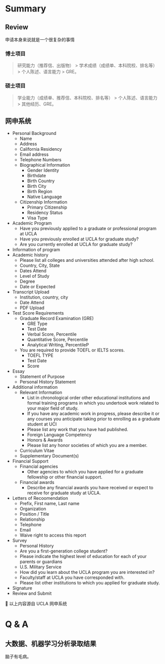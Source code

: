 # Summary

## Review ##
申请本身来说就是一个很复杂的事情

### 博士项目 ###
> 研究能力（推荐信、出版物） > 学术成绩（成绩单、本科院校、排名等） > 个人陈述、语言能力 > GRE。

### 硕士项目 ###
> 学业能力（成绩单、推荐信、本科院校、排名等） > 个人陈述、语言能力 > 其他经历、GRE。

## 网申系统 ##
- Personal Background
  - Name
  - Address
  - California Residency
  - Email address
  - Telephone Numbers 
  - Biographical Information
    - Gender Identity
    - Birthdate
    - Birth Country
    - Birth City	
    - Birth Region
    - Native Language   
  - Citizenship Information
    - Primary Citizenship
    - Residency Status
    - Visa Type
- Academic Program
  - Have you previously applied to a graduate or professional program at UCLA 
  - Have you previously enrolled at UCLA for graduate study?
  - Are you currently enrolled at UCLA for graduate study?
- Information of program
- Academic history
  - Please list all colleges and universities attended after high school.
  - Country, City, State
  - Dates Attend
  - Level of Study
  - Degree
  - Date or Expected
- Transcript Upload
  - Institution, country, city
  - Date Attend
  - PDF Upload
- Test Score Requirements
  - Graduate Record Examination (GRE)
    - GRE Type
    - Test Date
    - Verbal Score, Percentile
    - Quantitative Score, Percentile
    - Analytical Writing, PercentileP
  - You are required to provide TOEFL or IELTS scores.
    - TOEFL TYPE
    - Test Date
    - Score
- Essay
  - Statement of Purpose
  - Personal History Statement
- Additional information
  - Relevant Information
    - List in chronological order other educational institutions and formal training programs in which you undertook work related to your major field of study. 
    - If you have any academic work in progress, please describe it or any courses you anticipate taking prior to enrolling as a graduate student at UCI
    - Please list any work that you have had published.
    - Foreign Language Competency
    - Honors & Awards
    - Please list any honor societies of which you are a member.
   - Curriculum Vitae
   - Supplementary Document(s)
- Financial Support
  - Financial agencies
    - Other agencies to which you have applied for a graduate fellowship or other financial support.
  - Financial awards
    - Describe any financial awards you have received or expect to receive for graduate study at UCLA.
- Letters of Recoomendation
   - Prefix, First name, Last name
   - Organization
   - Position / Title
   - Relationship
   - Telephone
   - Email
   - Waive right to access this report
- Survey
   - Personal History
   - Are you a first-generation college student?
   - Please indicate the highest level of education for each of your parents or guardians
   - U.S. Military Service
   - How did you learn about the UCLA program you are interested in?
   - Faculty/staff at UCLA you have corresponded with.
   - Please list other institutions to which you applied for graduate study.
- Signature
- Review and Submit

:100: 以上内容源自 UCLA 网申系统
# Q & A #

## 大数据、机器学习分析录取结果 ##
脑子有毛病。
